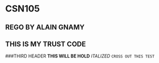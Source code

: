 # CSN105
## REGO BY ALAIN GNAMY
## THIS IS MY TRUST CODE
###THIRD HEADER
**THIS WILL BE HOLD**
*ITALIZED*
``CROSS OUT THIS TEST``

